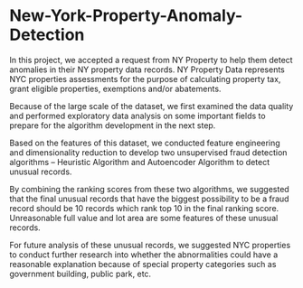 # New-York-Property-Anomaly-Detection
In this project, we accepted a request from NY Property to help them detect anomalies in their NY property data records. NY Property Data represents NYC properties assessments for the purpose of calculating property tax, grant eligible properties, exemptions and/or abatements.

Because of the large scale of the dataset, we first examined the data quality and performed exploratory data analysis on some important fields to prepare for the algorithm development in the next step.

Based on the features of this dataset, we conducted feature engineering and dimensionality reduction to develop two unsupervised fraud detection algorithms – Heuristic Algorithm and Autoencoder Algorithm to detect unusual records. 

By combining the ranking scores from these two algorithms, we suggested that the final unusual records that have the biggest possibility to be a fraud record should be 10 records which rank top 10 in the final ranking score. Unreasonable full value and lot area are some features of these unusual records. 

For future analysis of these unusual records, we suggested NYC properties to conduct further research into whether the abnormalities could have a reasonable explanation because of special property categories such as government building, public park, etc.
